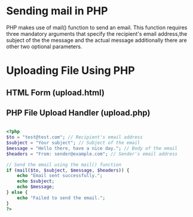 

# Sending mail in PHP

PHP makes use of mail() function to send an email. This function requires three mandatory arguments that 
specify the recipient's email address,the subject of the the message and the actual message additionally 
there are other two optional parameters.




# Uploading File Using PHP

## HTML Form (upload.html)



## PHP File Upload Handler (upload.php)

```php

<?php
$to = "test@test.com"; // Recipient's email address
$subject = "Your subject"; // Subject of the email
$message = "Hello there, have a nice day."; // Body of the email
$headers = "From: sender@example.com"; // Sender's email address

// Send the email using the mail() function
if (mail($to, $subject, $message, $headers)) {
    echo "Email sent successfully.";
    echo $subject;
    echo $message;
} else {
    echo "Failed to send the email.";
}
?>

```


